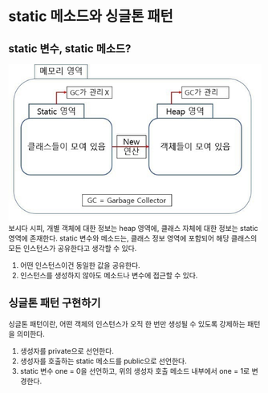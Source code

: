 # static 메소드와 싱글톤 패턴  

## static 변수, static 메소드?
![img03](./img/03.png)  
보시다 시피, 개별 객체에 대한 정보는 heap 영역에, 클래스 자체에 대한 정보는 static 영역에 존재한다. static 변수와 메소드는, 클래스 정보 영역에 포함되어 해당 클래스의 모든 인스턴스가 공유한다고 생각할 수 있다.   
1. 어떤 인스턴스이건 동일한 값을 공유한다.  
2. 인스턴스를 생성하지 않아도 메소드나 변수에 접근할 수 있다.  


## 싱글톤 패턴 구현하기
싱글톤 패턴이란, 어떤 객체의 인스턴스가 오직 한 번만 생성될 수 있도록 강제하는 패턴을 의미한다.  
1. 생성자를 private으로 선언한다.  
2. 생성자를 호출하는 static 메소드를 public으로 선언한다.  
3. static 변수 one = 0을 선언하고, 위의 생성자 호출 메소드 내부에서 one = 1로 변경한다.